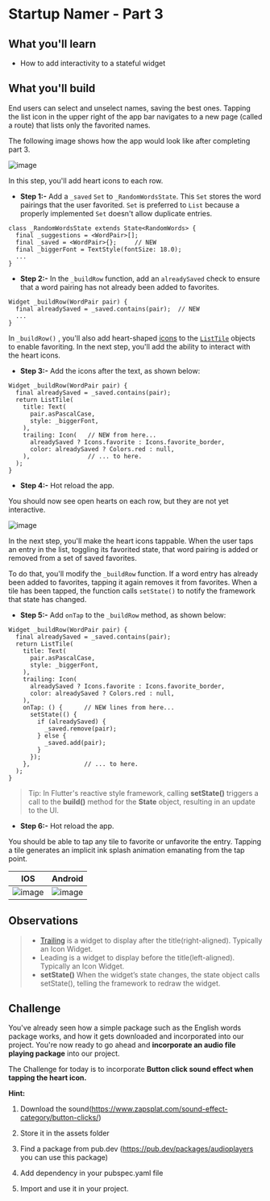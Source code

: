 # Startup Namer - Part 3


## What you'll learn
- How to add interactivity to a stateful widget


## What you'll build 
End users can select and unselect names, saving the best ones. Tapping the list icon in the upper right of the app bar navigates to a new page (called a route) that lists only the favorited names.


The following image shows how the app would look like after completing part 3.

![image](https://user-images.githubusercontent.com/49060283/114085862-8e6b9700-98cf-11eb-84a6-1a08ed17bbba.png)


In this step, you'll add heart icons to each row. 

- **Step 1:-** Add a `_saved` `Set` to `_RandomWordsState`. This `Set` stores the word pairings that the user favorited. `Set` is preferred to `List` because a properly implemented `Set` doesn't allow duplicate entries.

```
class _RandomWordsState extends State<RandomWords> {
  final _suggestions = <WordPair>[];
  final _saved = <WordPair>{};     // NEW
  final _biggerFont = TextStyle(fontSize: 18.0);
  ...
}
```


- **Step 2:-**
 In the `_buildRow` function, add an `alreadySaved` check to ensure that a word pairing has not already been added to favorites.

```
Widget _buildRow(WordPair pair) {
  final alreadySaved = _saved.contains(pair);  // NEW
  ...
}
```


In `_buildRow()` , you'll also add heart-shaped [icons](https://api.flutter.dev/flutter/widgets/Icon-class.html) to the [`ListTile`](https://api.flutter.dev/flutter/material/ListTile-class.html) objects to enable favoriting. In the next step, you'll add the ability to interact with the heart icons.

- **Step 3:-** Add the icons after the text, as shown below:

```
Widget _buildRow(WordPair pair) {
  final alreadySaved = _saved.contains(pair);
  return ListTile(
    title: Text(
      pair.asPascalCase,
      style: _biggerFont,
    ),
    trailing: Icon(   // NEW from here... 
      alreadySaved ? Icons.favorite : Icons.favorite_border,
      color: alreadySaved ? Colors.red : null,
    ),                // ... to here.
  );
}
```


- **Step 4:-** Hot reload the app.

You should now see open hearts on each row, but they are not yet interactive.

![image](https://user-images.githubusercontent.com/49060283/114086606-70526680-98d0-11eb-8574-732f035d6131.png)


In the next step, you'll make the heart icons tappable. When the user taps an entry in the list, toggling its favorited state, that word pairing is added or removed from a set of saved favorites.


To do that, you'll modify the `_buildRow` function. If a word entry has already been added to favorites, tapping it again removes it from favorites. When a tile has been tapped, the function calls `setState()` to notify the framework that state has changed.


- **Step 5:-** Add `onTap` to the `_buildRow` method, as shown below:

```
Widget _buildRow(WordPair pair) {
  final alreadySaved = _saved.contains(pair);
  return ListTile(
    title: Text(
      pair.asPascalCase,
      style: _biggerFont,
    ),
    trailing: Icon(
      alreadySaved ? Icons.favorite : Icons.favorite_border,
      color: alreadySaved ? Colors.red : null,
    ),
    onTap: () {      // NEW lines from here...
      setState(() {
        if (alreadySaved) {
          _saved.remove(pair);
        } else { 
          _saved.add(pair); 
        } 
      });
    },               // ... to here.
  );
}
```


> Tip: In Flutter's reactive style framework, calling **setState()** triggers a call to the **build()** method for the **State** object, resulting in an update to the UI.


- **Step 6:-** Hot reload the app.

You should be able to tap any tile to favorite or unfavorite the entry. Tapping a tile generates an implicit ink splash animation emanating from the tap point.


IOS | Android
------------ | -------------
![image](https://user-images.githubusercontent.com/49060283/114085862-8e6b9700-98cf-11eb-84a6-1a08ed17bbba.png) | ![image](https://user-images.githubusercontent.com/49060283/114085912-9deae000-98cf-11eb-8b2f-e0cd1cc32493.png)


## Observations

> - [Trailing](https://api.flutter.dev/flutter/material/ListTile/trailing.html) is a widget to display after the title(right-aligned). Typically an Icon Widget.
> - Leading is a widget to display before the title(left-aligned). Typically an Icon Widget.
> - **setState()** When the widget’s state changes, the state object calls setState(), telling the framework to redraw the widget.


## Challenge

You've already seen how a simple package such as the English words package works, and how it gets downloaded and incorporated into our project. You're now ready to go ahead and  **incorporate an audio file playing package** into our project.
 
The Challenge for today is to incorporate **Button click sound effect when tapping the heart icon.**
 
**Hint:**

1. Download the sound(https://www.zapsplat.com/sound-effect-category/button-clicks/)

2. Store it in the assets folder

3. Find a package from pub.dev (https://pub.dev/packages/audioplayers you can use this package)

4. Add dependency in your pubspec.yaml file

5. Import and use it in your project.







